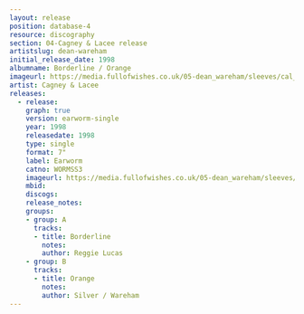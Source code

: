 ```yaml
---
layout: release
position: database-4
resource: discography
section: 04-Cagney & Lacee release
artistslug: dean-wareham
initial_release_date: 1998
albumname: Borderline / Orange
imageurl: https://media.fullofwishes.co.uk/05-dean_wareham/sleeves/cal_borderline_sleeve_04.jpg
artist: Cagney & Lacee
releases:
  - release:
    graph: true
    version: earworm-single
    year: 1998
    releasedate: 1998
    type: single
    format: 7"
    label: Earworm
    catno: WORMSS3
    imageurl: https://media.fullofwishes.co.uk/05-dean_wareham/sleeves/cal_borderline_sleeve_04.jpg
    mbid:
    discogs:
    release_notes:
    groups:
    - group: A
      tracks:
      - title: Borderline
        notes:
        author: Reggie Lucas
    - group: B
      tracks:
      - title: Orange
        notes:
        author: Silver / Wareham
---
```

